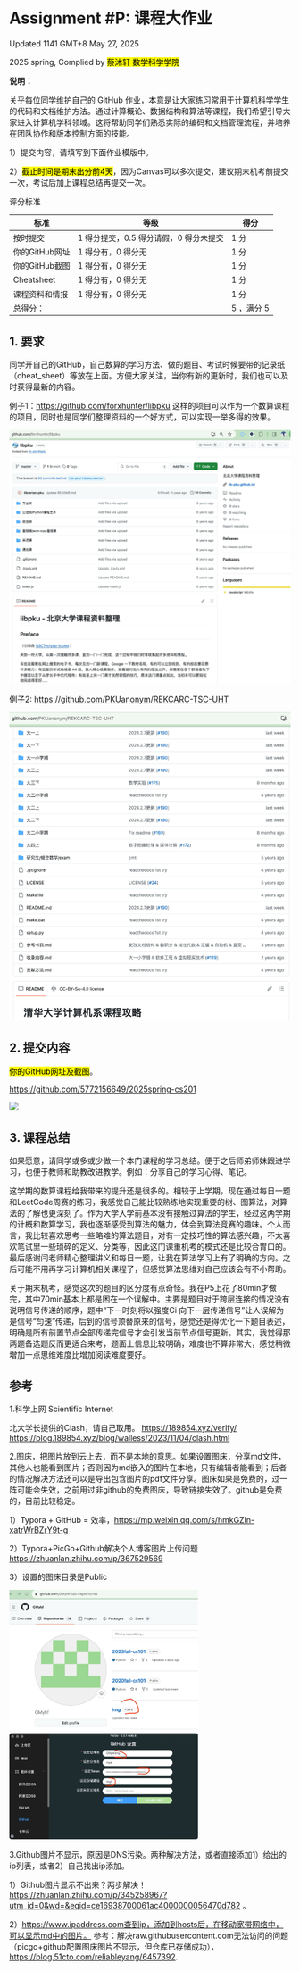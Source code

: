# Assignment #P: 课程大作业

Updated 1141 GMT+8 May 27, 2025

2025 spring, Complied by <mark>蔡沐轩 数学科学学院</mark>



**说明：**

关乎每位同学维护自己的 GitHub 作业，本意是让大家练习常用于计算机科学学生的代码和文档维护方法。通过计算概论、数据结构和算法等课程，我们希望引导大家进入计算机学科领域。这将帮助同学们熟悉实际的编码和文档管理流程，并培养在团队协作和版本控制方面的技能。

1）提交内容，请填写到下面作业模版中。

2）<mark>截止时间是期末出分前4天</mark>，因为Canvas可以多次提交，建议期末机考前提交一次，考试后加上课程总结再提交一次。



评分标准

| 标准           | 等级                                   | 得分       |
| -------------- | -------------------------------------- | ---------- |
| 按时提交       | 1 得分提交，0.5 得分请假，0 得分未提交 | 1 分       |
| 你的GitHub网址 | 1 得分有，0 得分无                     | 1 分       |
| 你的GitHub截图 | 1 得分有，0 得分无                     | 1 分       |
| Cheatsheet     | 1 得分有，0 得分无                     | 1 分       |
| 课程资料和情报 | 1 得分有，0 得分无                     | 1 分       |
| 总得分：       |                                        | 5 ，满分 5 |



## 1. 要求

同学开自己的GitHub，自己数算的学习方法、做的题目、考试时候要带的记录纸（cheat_sheet）等放在上面。方便大家关注，当你有新的更新时，我们也可以及时获得最新的内容。

例子1：https://github.com/forxhunter/libpku 这样的项目可以作为一个数算课程的项目，同时也是同学们整理资料的一个好方式，可以实现一举多得的效果。



![image-20240219114316139](https://raw.githubusercontent.com/GMyhf/img/main/img/image-20240219114316139.png)





例子2: https://github.com/PKUanonym/REKCARC-TSC-UHT

![image-20240219114436829](https://raw.githubusercontent.com/GMyhf/img/main/img/image-20240219114436829.png)



## 2. 提交内容

<mark>你的GitHub网址及截图</mark>。

https://github.com/5772156649/2025spring-cs201

![](D:\文件\北京大学\大一下课程\数据结构与算法\作业\大作业\1.png)



## 3. 课程总结

如果愿意，请同学或多或少做一个本门课程的学习总结。便于之后师弟师妹跟进学习，也便于教师和助教改进教学。例如：分享自己的学习心得、笔记。

这学期的数算课程给我带来的提升还是很多的。相较于上学期，现在通过每日一题和LeetCode周赛的练习，我感觉自己能比较熟练地实现重要的树、图算法，对算法的了解也更深刻了。作为大学入学前基本没有接触过算法的学生，经过这两学期的计概和数算学习，我也逐渐感受到算法的魅力，体会到算法竞赛的趣味。个人而言，我比较喜欢思考一些略难的算法题目，对有一定技巧性的算法感兴趣，不太喜欢笔试里一些琐碎的定义、分类等，因此这门课重机考的模式还是比较合胃口的。最后感谢闫老师精心整理讲义和每日一题，让我在算法学习上有了明确的方向。之后可能不用再学习计算机相关课程了，但感觉算法思维对自己应该会有不小帮助。

关于期末机考，感觉这次的题目的区分度有点奇怪。我在P5上花了80min才做完，其中70min基本上都是困在一个误解中。主要是题目对于跨层连接的情况没有说明信号传递的顺序，题中“下一时刻将以强度Ci 向下一层传递信号”让人误解为是信号“匀速”传递，后到的信号顶替原来的信号，感觉还是得优化一下题目表述，明确是所有前置节点全部传递完信号才会引发当前节点信号更新。其实，我觉得那两题备选题反而更适合来考，题面上信息比较明确，难度也不算非常大，感觉稍微增加一点思维难度比增加阅读难度要好。



## 参考

1.科学上网 Scientific Internet

北大学长提供的Clash，请自己取用。
https://189854.xyz/verify/
https://blog.189854.xyz/blog/walless/2023/11/04/clash.html



2.图床，把图片放到云上去，而不是本地的意思。如果设置图床，分享md文件，其他人也能看到图片；否则因为md嵌入的图片在本地，只有编辑者能看到；后者的情况解决方法还可以是导出包含图片的pdf文件分享。图床如果是免费的，过一阵可能会失效，之前用过非github的免费图床，导致链接失效了。github是免费的，目前比较稳定。

1）Typora + GitHub = 效率，https://mp.weixin.qq.com/s/hmkGZln-xatrWrBZrY9t-g

2）Typora+PicGo+Github解决个人博客图片上传问题 https://zhuanlan.zhihu.com/p/367529569

3）设置的图床目录是Public

<img src="https://raw.githubusercontent.com/GMyhf/img/main/img/image-20240228102834113.png" alt="image-20240228102834113" style="zoom:33%;" />



<img src="https://raw.githubusercontent.com/GMyhf/img/main/img/image-20240228102902018.png" alt="image-20240228102902018" style="zoom:33%;" />





3.Github图片不显示，原因是DNS污染。两种解决方法，或者直接添加1）给出的ip列表，或者2）自己找出ip添加。

1）Github图片显示不出来？两步解决！ https://zhuanlan.zhihu.com/p/345258967?utm_id=0&wd=&eqid=ce16938700061ac4000000056470d782 。

2）https://www.ipaddress.com查到ip，添加到hosts后，在移动宽带网络中，可以显示md中的图片。 参考：解决raw.githubusercontent.com无法访问的问题（picgo+github配置图床图片不显示，但仓库已存储成功），https://blog.51cto.com/reliableyang/6457392.  



